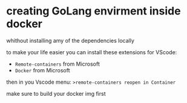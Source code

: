 # creating GoLang envirment inside docker

 whithout installing amy of the dependencies locally
 
 to make your life easier you can install these extensions for VScode: 
 - `Remote-containers` from Microsoft
 - `Docker` from Microsoft
 
 then in you Vscode menu: 
 `>remote-containers reopen in Container`
 
 make sure to build your docker img first 
